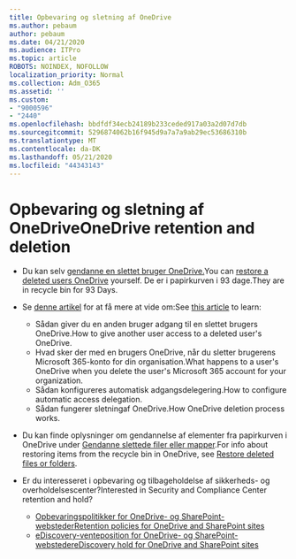 ```yaml
---
title: Opbevaring og sletning af OneDrive
ms.author: pebaum
author: pebaum
ms.date: 04/21/2020
ms.audience: ITPro
ms.topic: article
ROBOTS: NOINDEX, NOFOLLOW
localization_priority: Normal
ms.collection: Adm_O365
ms.assetid: ''
ms.custom:
- "9000596"
- "2440"
ms.openlocfilehash: bbdfdf34ecb24189b233ceded917a03a2d07d7db
ms.sourcegitcommit: 5296874062b16f945d9a7a7a9ab29ec53686310b
ms.translationtype: MT
ms.contentlocale: da-DK
ms.lasthandoff: 05/21/2020
ms.locfileid: "44343143"
---
```

# <a name="onedrive-retention-and-deletion"></a><span data-ttu-id="c9db8-102">Opbevaring og sletning af OneDrive</span><span class="sxs-lookup"><span data-stu-id="c9db8-102">OneDrive retention and deletion</span></span>

- <span data-ttu-id="c9db8-103">Du kan selv [gendanne en slettet bruger OneDrive.](https://docs.microsoft.com/onedrive/restore-deleted-onedrive)</span><span class="sxs-lookup"><span data-stu-id="c9db8-103">You can [restore a deleted users OneDrive](https://docs.microsoft.com/onedrive/restore-deleted-onedrive) yourself.</span></span> <span data-ttu-id="c9db8-104">De er i papirkurven i 93 dage.</span><span class="sxs-lookup"><span data-stu-id="c9db8-104">They are in recycle bin for 93 Days.</span></span>

- <span data-ttu-id="c9db8-105">Se [denne artikel](https://docs.microsoft.com/onedrive/retention-and-deletion) for at få mere at vide om:</span><span class="sxs-lookup"><span data-stu-id="c9db8-105">See [this article](https://docs.microsoft.com/onedrive/retention-and-deletion) to learn:</span></span>
    - <span data-ttu-id="c9db8-106">Sådan giver du en anden bruger adgang til en slettet brugers OneDrive.</span><span class="sxs-lookup"><span data-stu-id="c9db8-106">How to give another user access to a deleted user's OneDrive.</span></span>
    - <span data-ttu-id="c9db8-107">Hvad sker der med en brugers OneDrive, når du sletter brugerens Microsoft 365-konto for din organisation.</span><span class="sxs-lookup"><span data-stu-id="c9db8-107">What happens to a user's OneDrive when you delete the user's Microsoft 365 account for your organization.</span></span>
    - <span data-ttu-id="c9db8-108">Sådan konfigureres automatisk adgangsdelegering.</span><span class="sxs-lookup"><span data-stu-id="c9db8-108">How to configure automatic access delegation.</span></span>
    - <span data-ttu-id="c9db8-109">Sådan fungerer sletningaf OneDrive.</span><span class="sxs-lookup"><span data-stu-id="c9db8-109">How OneDrive deletion process works.</span></span>

- <span data-ttu-id="c9db8-110">Du kan finde oplysninger om gendannelse af elementer fra papirkurven i OneDrive under [Gendanne slettede filer eller mapper](https://support.office.com/article/949ada80-0026-4db3-a953-c99083e6a84f).</span><span class="sxs-lookup"><span data-stu-id="c9db8-110">For info about restoring items from the recycle bin in OneDrive, see [Restore deleted files or folders](https://support.office.com/article/949ada80-0026-4db3-a953-c99083e6a84f).</span></span>

- <span data-ttu-id="c9db8-111">Er du interesseret i opbevaring og tilbageholdelse af sikkerheds- og overholdelsescenter?</span><span class="sxs-lookup"><span data-stu-id="c9db8-111">Interested in Security and Compliance Center retention and hold?</span></span>
    - [<span data-ttu-id="c9db8-112">Opbevaringspolitikker for OneDrive- og SharePoint-websteder</span><span class="sxs-lookup"><span data-stu-id="c9db8-112">Retention policies for OneDrive and SharePoint sites</span></span>](https://docs.microsoft.com/office365/securitycompliance/retention-policies?redirectSourcePath=%252farticle%252f5e377752-700d-4870-9b6d-12bfc12d2423#content-in-onedrive-accounts-and-sharepoint-sites)
    - [<span data-ttu-id="c9db8-113">eDiscovery-venteposition for OneDrive- og SharePoint-websteder</span><span class="sxs-lookup"><span data-stu-id="c9db8-113">eDiscovery hold for OneDrive and SharePoint sites</span></span>](https://docs.microsoft.com/office365/securitycompliance/ediscovery-cases#step-4-place-content-locations-on-hold)
